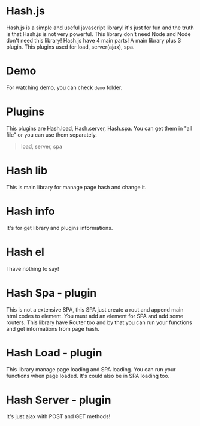 # Hash.js
Hash.js is a simple and useful javascript library! it's just for fun and the truth is that Hash.js is not very powerful. This library don't need Node and Node don't need this library!
Hash.js have 4 main parts! A main library plus 3 plugin. This plugins used for load, server(ajax), spa.

# Demo
For watching demo, you can check `demo` folder.

# Plugins
This plugins are Hash.load, Hash.server, Hash.spa. You can get them in "all file" or you can use them separately.
>  load, server, spa

# Hash lib
This is main library for manage page hash and change it.

# Hash info
It's for get library and plugins informations.

# Hash el
I have nothing to say!

# Hash Spa - plugin
This is not a extensive SPA, this SPA just create a rout and append main html codes to element. You must add an element for SPA and add some routers. This library have Router too and by that you can run your functions and get informations from page hash.

# Hash Load - plugin
This library manage page loading and SPA loading. You can run your functions when page loaded. It's could also be in SPA loading too.

# Hash Server - plugin
It's just ajax with POST and GET methods!